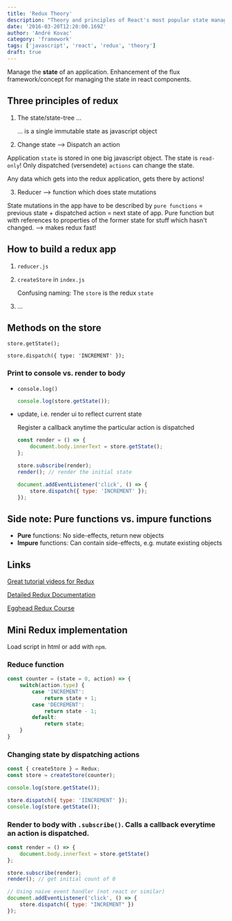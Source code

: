 ```yaml
---
title: 'Redux Theory'
description: "Theory and principles of React's most popular state management library Redux.js"
date: '2016-03-20T12:20:00.169Z'
author: 'André Kovac'
category: 'framework'
tags: ['javascript', 'react', 'redux', 'theory']
draft: true
---
```


Manage the **state** of an application. Enhancement of the flux framework/concept for managing the state in react components.

## Three principles of redux

1. The state/state-tree ...

	... is a single immutable state as javascript object

2. Change state --> Dispatch an action

Application `state` is stored in one big javascript object. The state is `read-only`! Only dispatched (versendete) `actions` can change the state.

Any data which gets into the redux application, gets there by actions!

3. Reducer --> function which does state mutations

State mutations in the app have to be described by `pure functions` = previous state + dispatched action = next state of app.
Pure function but with references to properties of the former state for stuff which hasn't changed. --> makes redux fast!

## How to build a redux app

1. `reducer.js`
2. `createStore` in `index.js`

	Confusing naming: The `store` is the redux `state`

3. ...


## Methods on the store

	store.getState();

	store.dispatch({ type: 'INCREMENT' });


### Print to console vs. render to body

* `console.log()`

	```js
	console.log(store.getState());
	```

* update, i.e. render ui to reflect current state

	Register a callback anytime the particular action  is dispatched

	```js
	const render = () => {
		document.body.innerText = store.getState();
	};

	store.subscribe(render);
	render(); // render the initial state

	document.addEventListener('click', () => {
		store.dispatch({ type: 'INCREMENT' });
	});
	```


## Side note: Pure functions vs. impure functions

* **Pure** functions: No side-effects, return new objects
* **Impure** functions: Can contain side-effects, e.g. mutate existing objects

## Links

[Great tutorial videos for Redux](https://egghead.io/series/getting-started-with-redux)

[Detailed Redux Documentation](http://redux.js.org/index.html)

[Egghead Redux Course](https://egghead.io/series/getting-started-with-redux)

## Mini Redux implementation

Load script in html or add with `npm`.

### Reduce function

```js
const counter = (state = 0, action) => {
	switch(action.type) {
		case 'INCREMENT':
			return state + 1;
		case 'DECREMENT':
			return state - 1;
		default:
			return state;
	}
}
```

### Changing state by dispatching actions
```js
const { createStore } = Redux;
const store = createStore(counter);

console.log(store.getState());

store.dispatch({ type: 'IINCREMENT' });
console.log(store.getState());
```

### Render to body with `.subscribe()`. Calls a callback everytime an action is dispatched.

```js
const render = () => {
	document.body.innerText = store.getState()
};

store.subscribe(render);
render(); // get initial count of 0

// Using naive event handler (not react or similar)
document.addEventListener('click', () => {
	store.dispatch({ type: "INCREMENT" })
});
```
